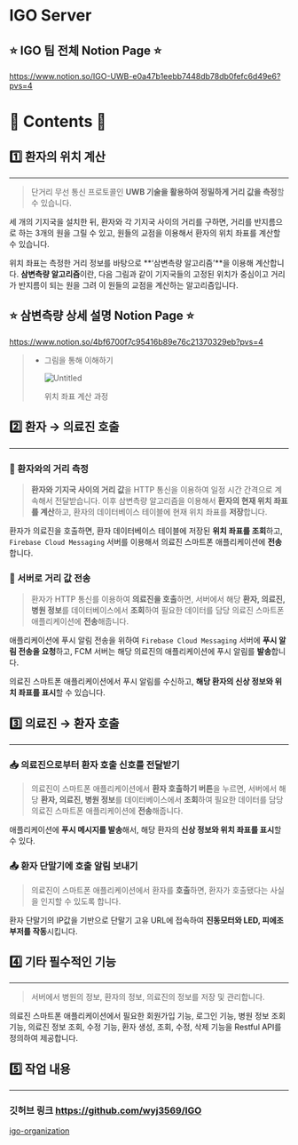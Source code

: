 # IGO Server

## ⭐️ IGO 팀 전체 Notion Page ⭐️

https://www.notion.so/IGO-UWB-e0a47b1eebb7448db78db0fefc6d49e6?pvs=4

# 🌟 **Contents** 🌟

## 1️⃣ **환자의 위치 계산**

---

> 단거리 무선 통신 프로토콜인 **UWB 기술을 활용하여 정밀하게 거리 값을 측정**할 수 있습니다.

세 개의 기지국을 설치한 뒤, 환자와 각 기지국 사이의 거리를 구하면,
거리를 반지름으로 하는 3개의 원을 그릴 수 있고,
원들의 교점을 이용해서 환자의 위치 좌표를 계산할 수 있습니다.

위치 좌표는 측정한 거리 정보를 바탕으로 **‘삼변측량 알고리즘’**을 이용해 계산합니다.
**삼변측량 알고리즘**이란,  다음 그림과 같이 기지국들의 고정된 위치가 중심이고 거리가 반지름이 되는 원을 그려 이 원들의 교점을 계산하는 알고리즘입니다.

## ⭐️ 삼변측량 상세 설명 Notion Page ⭐️

https://www.notion.so/4bf6700f7c95416b89e76c21370329eb?pvs=4

> - 그림을 통해 이해하기
>     
>     ![Untitled](https://user-images.githubusercontent.com/49744558/230747109-e2204e4a-a9a5-4c3f-80f3-363d2a19ca2b.png)
>     
>     위치 좌표 계산 과정

## 2️⃣ **환자 → 의료진 호출**

---

### 📐 환자와의 거리 측정

> **환자와 기지국 사이의 거리 값**을 HTTP 통신을 이용하여 일정 시간 간격으로 계속해서 전달받습니다. 
이후 삼변측량 알고리즘을 이용해서 **환자의 현재 위치 좌표를 계산**하고, 환자의 데이터베이스 테이블에 현재 위치 좌표를 **저장**합니다.

환자가 의료진을 호출하면, 환자 데이터베이스 테이블에 저장된 **위치 좌표를 조회**하고, 
`Firebase Cloud Messaging` 서버를 이용해서 의료진 스마트폰 애플리케이션에 **전송**합니다.
> 

### 📩 서버로 거리 값 전송

> 환자가 HTTP 통신를 이용하여 **의료진을 호출**하면,
서버에서 해당 **환자, 의료진, 병원 정보**를 데이터베이스에서 **조회**하여 필요한 데이터를 담당 의료진 스마트폰 애플리케이션에 **전송**해줍니다.

애플리케이션에 푸시 알림 전송을 위하여 `Firebase Cloud Messaging` 서버에 **푸시 알림 전송을 요청**하고, FCM 서버는 해당 의료진의 애플리케이션에 푸시 알림를 **발송**합니다. 

의료진 스마트폰 애플리케이션에서 푸시 알림를 수신하고, **해당 환자의 신상 정보와 위치 좌표를 표시**할 수 있습니다.
> 

## 3️⃣ **의료진 → 환자 호출**

---

### 📥 **의료진으로부터 환자 호출 신호를 전달받기**

> 의료진이 스마트폰 애플리케이션에서 **환자 호출하기 버튼**을 누르면, 
서버에서 해당 **환자, 의료진, 병원 정보**를 데이터베이스에서 **조회**하여 필요한 데이터를 담당 의료진 스마트폰 애플리케이션에 **전송**해줍니다. 

애플리케이션에 **푸시 메시지를 발송**해서, 해당 환자의 **신상 정보와 위치 좌표를 표시**할 수 있다.
> 

### 📤 **환자 단말기에 호출 알림 보내기**

> 의료진이 스마트폰 애플리케이션에서 환자를 **호출**하면, 환자가 호출됐다는 사실을 인지할 수 있도록 합니다. 

환자 단말기의 IP값을 기반으로 단말기 고유 URL에 접속하여 **진동모터와 LED, 피에조 부저를 작동**시킵니다.
> 

## 4️⃣ **기타 필수적인 기능**

---

> 서버에서 병원의 정보, 환자의 정보, 의료진의 정보를 저장 및 관리합니다.

의료진 스마트폰 애플리케이션에서 필요한 회원가입 기능, 로그인 기능, 병원 정보 조회 기능, 의료진 정보 조회, 수정 기능, 환자 생성, 조회, 수정, 삭제 기능을 Restful API를 정의하여 제공합니다.
> 

## 5️⃣ 작업 내용

---

### 깃허브 링크 https://github.com/wyj3569/IGO

[igo-organization](https://github.com/igo-organization)
